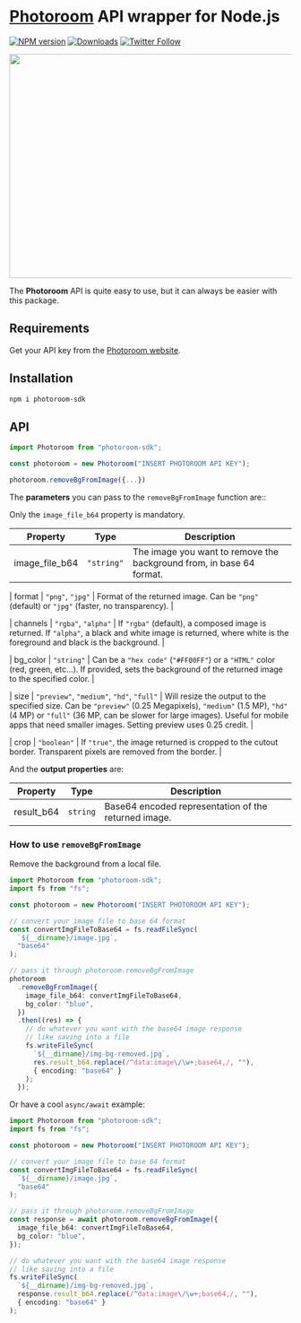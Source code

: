 # [Photoroom](https://www.photoroom.com/) API wrapper for Node.js

[![NPM version][npm-image]][npm-url]
[![Downloads][downloads-image]][npm-url]
[![Twitter Follow][twitter-image]][twitter-url]

[npm-image]: https://img.shields.io/npm/v/photoroom-sdk.svg
[npm-url]: https://npmjs.org/package/photoroom-sdk
[downloads-image]: http://img.shields.io/npm/dm/photoroom-sdk.svg
[twitter-image]: https://img.shields.io/twitter/follow/alakowe_dev.svg?style=social&label=Follow%20me
[twitter-url]: https://twitter.com/alakowe_dev

<img src="https://www.photoroom.com/_next/image?url=%2F_next%2Fstatic%2Fmedia%2Fbatch-mode.ef0883b3.png&w=2048&q=75" width="600px" height="400px" />

The **Photoroom** API is quite easy to use, but it can always be easier with this package.

## Requirements

Get your API key from the [Photoroom website](https://www.photoroom.com).

## Installation

```bash
npm i photoroom-sdk
```

## API

```typescript
import Photoroom from "photoroom-sdk";

const photoroom = new Photoroom("INSERT PHOTOROOM API KEY");

photoroom.removeBgFromImage({...})
```

The **parameters** you can pass to the `removeBgFromImage` function are::

Only the `image_file_b64` property is mandatory.

| Property       | Type       | Description                                                          |
| -------------- | ---------- | -------------------------------------------------------------------- |
| image_file_b64 | `"string"` | The image you want to remove the background from, in base 64 format. |

| format | `"png"`, `"jpg"` | Format of the returned image. Can be `"png"` (default) or `"jpg"` (faster, no transparency). |

| channels | `"rgba"`, `"alpha"` | If `"rgba"` (default), a composed image is returned. If `"alpha"`, a black and white image is returned, where white is the foreground and black is the background. |

| bg_color | `"string"` | Can be a `"hex code"` (`"#FF00FF"`) or a `"HTML"` color (red, green, etc...). If provided, sets the background of the returned image to the specified color. |

| size | `"preview"`, `"medium"`, `"hd"`, `"full"` | Will resize the output to the specified size. Can be `"preview"` (0.25 Megapixels), `"medium"` (1.5 MP), `"hd"` (4 MP) or `"full"` (36 MP, can be slower for large images). Useful for mobile apps that need smaller images. Setting preview uses 0.25 credit. |

| crop | `"boolean"` | If `"true"`, the image returned is cropped to the cutout border. Transparent pixels are removed from the border. |

And the **output properties** are:

| Property   | Type     | Description                                          |
| ---------- | -------- | ---------------------------------------------------- |
| result_b64 | `string` | Base64 encoded representation of the returned image. |

### How to use `removeBgFromImage`

Remove the background from a local file.

```typescript
import Photoroom from "photoroom-sdk";
import fs from "fs";

const photoroom = new Photoroom("INSERT PHOTOROOM API KEY");

// convert your image file to base 64 format
const convertImgFileToBase64 = fs.readFileSync(
  `${__dirname}/image.jpg`,
  "base64"
);

// pass it through photoroom.removeBgFromImage
photoroom
  .removeBgFromImage({
    image_file_b64: convertImgFileToBase64,
    bg_color: "blue",
  })
  .then((res) => {
    // do whatever you want with the base64 image response
    // like saving into a file
    fs.writeFileSync(
      `${__dirname}/img-bg-removed.jpg`,
      res.result_b64.replace(/^data:image\/\w+;base64,/, ""),
      { encoding: "base64" }
    );
  });
```

Or have a cool `async/await` example:

```typescript
import Photoroom from "photoroom-sdk";
import fs from "fs";

const photoroom = new Photoroom("INSERT PHOTOROOM API KEY");

// convert your image file to base 64 format
const convertImgFileToBase64 = fs.readFileSync(
  `${__dirname}/image.jpg`,
  "base64"
);

// pass it through photoroom.removeBgFromImage
const response = await photoroom.removeBgFromImage({
  image_file_b64: convertImgFileToBase64,
  bg_color: "blue",
});

// do whatever you want with the base64 image response
// like saving into a file
fs.writeFileSync(
  `${__dirname}/img-bg-removed.jpg`,
  response.result_b64.replace(/^data:image\/\w+;base64,/, ""),
  { encoding: "base64" }
);
```
